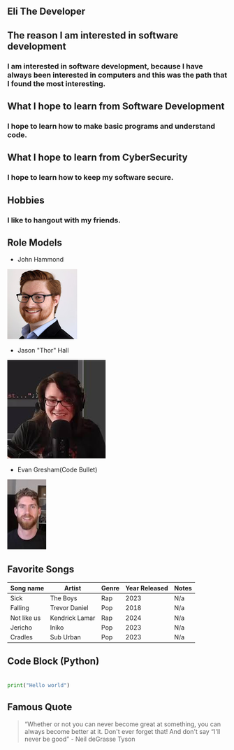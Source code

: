 ## Eli The Developer

## The reason I am interested in software development
### I am interested in software development, because I have always been interested in computers and this was the path that I found the most interesting.

## What I hope to learn from Software Development
### I hope to learn how to make basic programs and understand code.

## What I hope to learn from CyberSecurity
### I hope to learn how to keep my software secure.

## Hobbies
### I like to hangout with my friends.

## Role Models

* John Hammond 


![JohnPFP](https://github.com/ElidaDev/EliDev-Profile/blob/main/channels4_profile.jpg)


* Jason "Thor" Hall 


![ThorPFP](https://github.com/ElidaDev/EliDev-Profile/blob/main/download.jpg)

* Evan Gresham(Code Bullet)


![CodePFP](https://github.com/ElidaDev/EliDev-Profile/blob/main/codePfp.jpg)

## Favorite Songs

|Song name |Artist |Genre |Year Released |Notes |
|-  |-  |-  |-  |-  |
|Sick |The Boys |Rap |2023 |N/a | 
|Falling |Trevor Daniel |Pop |2018 |N/a | 
|Not like us |Kendrick Lamar |Rap |2024 |N/a | 
|Jericho |Iniko |Pop |2023 |N/a | 
|Cradles |Sub Urban |Pop |2023 |N/a | 

## Code Block (Python)

``` python

print("Hello world")

```

## Famous Quote

>“Whether or not you can never become great at something, you can always become better at it. Don't ever forget that! And don't say “I'll never be good” - Neil deGrasse Tyson

